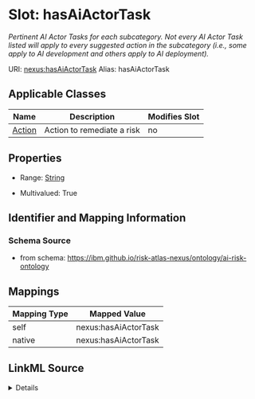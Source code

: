 

# Slot: hasAiActorTask


_Pertinent AI Actor Tasks for each subcategory. Not every AI Actor Task listed will apply to every suggested action in the subcategory (i.e., some apply to AI development and others apply to AI deployment)._





URI: [nexus:hasAiActorTask](https://ibm.github.io/risk-atlas-nexus/ontology/hasAiActorTask)
Alias: hasAiActorTask

<!-- no inheritance hierarchy -->





## Applicable Classes

| Name | Description | Modifies Slot |
| --- | --- | --- |
| [Action](Action.md) | Action to remediate a risk |  no  |







## Properties

* Range: [String](String.md)

* Multivalued: True





## Identifier and Mapping Information







### Schema Source


* from schema: https://ibm.github.io/risk-atlas-nexus/ontology/ai-risk-ontology




## Mappings

| Mapping Type | Mapped Value |
| ---  | ---  |
| self | nexus:hasAiActorTask |
| native | nexus:hasAiActorTask |




## LinkML Source

<details>
```yaml
name: hasAiActorTask
description: Pertinent AI Actor Tasks for each subcategory. Not every AI Actor Task
  listed will apply to every suggested action in the subcategory (i.e., some apply
  to AI development and others apply to AI deployment).
from_schema: https://ibm.github.io/risk-atlas-nexus/ontology/ai-risk-ontology
rank: 1000
alias: hasAiActorTask
domain_of:
- Action
range: string
multivalued: true

```
</details>
